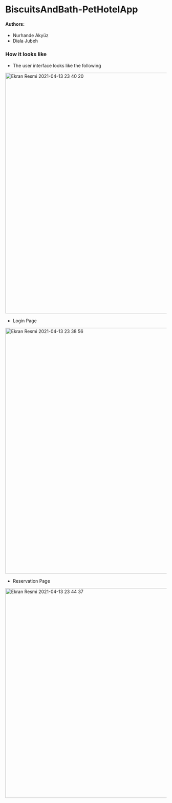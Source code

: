 # BiscuitsAndBath-PetHotelApp


#### Authors:
- Nurhande Akyüz
- Diala Jubeh

### How it looks like

- The user interface looks like the following

<img width="748" alt="Ekran Resmi 2021-04-13 23 40 20" src="https://user-images.githubusercontent.com/45094797/114618990-b3d31900-9cb2-11eb-93e1-a3a5b61542fb.png">

- Login Page 

<img width="764" alt="Ekran Resmi 2021-04-13 23 38 56" src="https://user-images.githubusercontent.com/45094797/114619250-ff85c280-9cb2-11eb-8842-be880c8f3ebe.png">

- Reservation Page 

<img width="652" alt="Ekran Resmi 2021-04-13 23 44 37" src="https://user-images.githubusercontent.com/45094797/114619312-0f050b80-9cb3-11eb-8c73-fb00fec97478.png">


